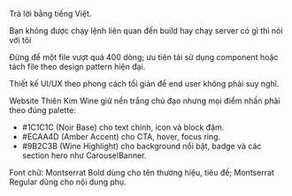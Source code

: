 Trả lời bằng tiếng Việt.

Bạn không được chạy lệnh liên quan đến build hay chạy server có gì thì nói với tôi 

Đừng để một file vượt quá 400 dòng; ưu tiên tái sử dụng component hoặc tách file theo design pattern hiện đại.

Thiết kế UI/UX theo phong cách tối giản để end user không phải suy nghĩ.

Website Thiên Kim Wine giữ nền trắng chủ đạo nhưng mọi điểm nhấn phải theo đúng palette:

- #1C1C1C (Noir Base) cho text chính, icon và block đậm.
- #ECAA4D (Amber Accent) cho CTA, hover, focus ring.
- #9B2C3B (Wine Highlight) cho background nổi bật, badge và các section hero như CarouselBanner.

Font chữ: Montserrat Bold dùng cho tên thương hiệu, tiêu đề; Montserrat Regular dùng cho nội dung phụ.
